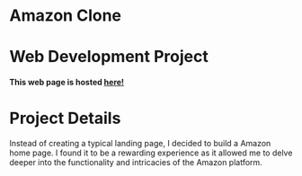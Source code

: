 # Amazon Clone
# Web Development Project


#### This web page is hosted [here!]( https://ujjwalpanchal07.github.io/Amazon-Clone-/)

# Project Details
Instead of creating a typical landing page, I decided to build a Amazon home page. I found it to be a rewarding experience as it allowed me to delve deeper into the functionality and intricacies of the Amazon platform.
